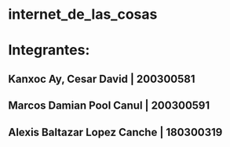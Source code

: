 # internet_de_las_cosas

# **Integrantes:**
## **Kanxoc Ay, Cesar David | 200300581**
## **Marcos Damian Pool Canul | 200300591** 
## **Alexis Baltazar Lopez Canche | 180300319** 
